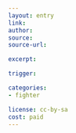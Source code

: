 ```yaml
---
layout: entry
link:
author:
source:
source-url:

excerpt:

trigger:

categories:
- fighter

license: cc-by-sa
cost: paid
---
```

